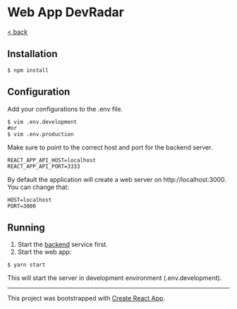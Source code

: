 Web App DevRadar
===

[< back](https://github.com/alande-amorim/omnistack10/)

## Installation
```
$ npm install
```

## Configuration
Add your configurations to the .env file.
```
$ vim .env.development
#or
$ vim .env.production
```
Make sure to point to the correct host and port for the backend server.
```
REACT_APP_API_HOST=localhost
REACT_APP_API_PORT=3333
```
By default the application will create a web server on http://localhost:3000. You can change that:
```
HOST=localhost
PORT=3000
```

## Running
1. Start the [backend](../backend/) service first.
2. Start the web app:
```
$ yarn start
```
This will start the server in development environment (.env.development).

---
This project was bootstrapped with [Create React App](https://github.com/facebook/create-react-app).

